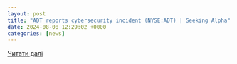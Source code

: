 ```yaml
---
layout: post
title: "ADT reports cybersecurity incident (NYSE:ADT) | Seeking Alpha"
date: 2024-08-08 12:29:02 +0000
categories: [news]
---
```


[Читати далі](https://seekingalpha.com/news/4136951-adt-reports-cybersecurity-incident)
